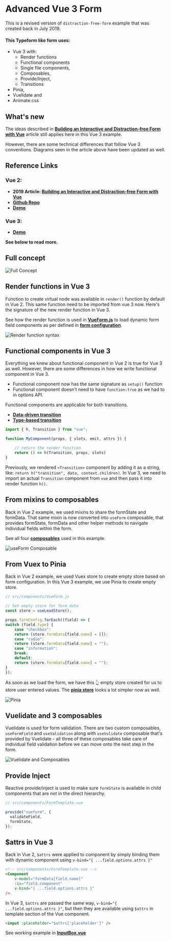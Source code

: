 # Advanced Vue 3 Form 
This is a revised version of `distraction-free-form` example that was created back in July 2019.

#### This Typeform like form uses:
- Vue 3 with:
    - Render functions
    - Functional components 
    - Single file components,
    - Composables, 
    - Provide/Inject,
    - Transitions
- Pinia,
- Vuelidate and
- Animate.css

## What's new

The ideas described in **[Building an Interactive and Distraction-free Form with Vue](https://medium.com/vue-mastery/building-an-interactive-and-distraction-free-form-with-vue-bfe23907e981)** article still applies here in this Vue 3 example. 

However, there are some technical differences that follow Vue 3 conventions. Diagrams seen in the article above have been updated as well.

## Reference Links

### Vue 2:

- **2019 Article: [Building an Interactive and Distraction-free Form with Vue](https://medium.com/vue-mastery/building-an-interactive-and-distraction-free-form-with-vue-bfe23907e981)**
- **[Github Repo](https://github.com/Krutie/distraction-free-vue-form)**
- **[Demo](http://distraction-free-vue-form.surge.sh/)**

### Vue 3:
- **[Demo](https://advanced-vue3-form.surge.sh/)**

**See below to read more.**

## Full concept

![Full Concept](/docs/images/Full-Concept.png)

## Render functions in Vue 3

Function to create virtual node was available in `render()` function by default in Vue 2. This same function need to be imported from vue 3 now. Here's the signature of the new render function in Vue 3.

See how the render function is used in **[VueForm.js](src/components/VueForm.js)** to load dynamic form field components as per defined in **[form configuration](/src/config/config.js)**.

![Render function syntax](/docs/images/Render-Function.png)

## Functional components in Vue 3

Everything we knew about functional component in Vue 2 is true for Vue 3 as well. However, there are some differences in how we write functional component in Vue 3. 

- Functional component now has the same signature as `setup()` function
- Functional component doesn't need to have `function:true` as we had to in options API.

Functional components are applicable for both transitions. 
- **[Data-driven transition](/src/components/Transitions/DataDrivenTransition.js)**
- **[Type-based transition](/src/components/Transitions/TypeBasedTransition.js)**

```js
import { h, Transition } from "vue";

function MyComponent(props, { slots, emit, attrs }) {

    // return the render function
    return () => h(Transition, props, slots)
}
```

Previously, we rendered `<Transition>` component by adding it as a string, like: `return h("transition", data, context.children)`.
In Vue 3, we need to import an actual `Transition` component from `vue` and then pass it into render function `h()`.

## From mixins to composables

Back in Vue 2 example, we used mixins to share the formState and formData. That same mixin is now converted into `useForm` composable, that provides formState, formData and other helper methods to navigate individual fields within the form. 

See all four **[composables](/src/composables)**  used in this example.

![useForm Composable](/docs/images/FormMixins-Methods.png)

## From Vuex to Pinia

Back in Vue 2 example, we used Vuex store to create empty store based on form configuration. In this Vue 3 example, we use Pinia to create empty store. 

```js
// src/components/VueForm.js

// Set empty store for form data
const store = useLeadStore();

props.formConfig.forEach((field) => {
switch (field.type) {
    case "checkbox":
    return (store.formData[field.name] = []);
    case "radio":
    return (store.formData[field.name] = "");
    case "information":
    break;
    default:
    return (store.formData[field.name] = "");
}
});
```

As soon as we load the form, we have this 👆 empty store created for us to store user entered values. The **[pinia store](/src/stores/LeadStore.js)** looks a lot simpler now as well.

![Pinia](/docs/images/Pinia.png)


## Vuelidate and 3 composables

Vuelidate is used for form validation. There are two custom composables, `useFormField` and `useValidation` along with `useVulidate` composable that's provided by Vuelidate - all three of these composables take care of individual field validation before we can move onto the next step in the form.

![Vuelidate and Composables](/docs/images/Form-Template.png)

## Provide Inject

Reactive provide/inject is used to make sure `formState` is available in child components that are not in the direct hierarchy.

```js
// src/components/FormTemplate.vue

provide("vueform", {
  validateField,
  formState,
});
```

## $attrs in Vue 3

Back in Vue 2, `$attrs` were applied to component by simply binding them with dynamic component using 
`v-bind="{ ...field.options.attrs }"`

```html
<!-- src/components/FormTemplate.vue -->
<Component 
    v-model="formData[field.name]" 
    :is="field.component" 
    v-bind="{ ...field.options.attrs }"
/>
```

In Vue 3, `$attrs` are passed the same way, `v-bind="{ ...field.options.attrs }"`, but then they are available using `$attrs` in template section of the Vue component.

```html
<input :placeholder="$attrs['placeholder']" />
```

See working example in **[InputBox.vue](/src/components/FormElements/Fields/InputBox.vue)**
